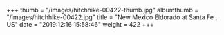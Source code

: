 +++
thumb = "/images/hitchhike-00422-thumb.jpg"
albumthumb = "/images/hitchhike-00422.jpg"
title = "New Mexico Eldorado at Santa Fe , US"
date = "2019:12:16 15:58:46"
weight = 422
+++
